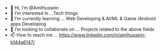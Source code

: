 - 👋 Hi, I’m @AmlHussein
- 👀 I’m interested in ...Tech things
- 🌱 I’m currently learning ... Web Developing & AI/ML & Game /Android apps Developing
- 💞️ I’m looking to collaborate on ... Projects related to the above fields
- 📫 How to reach me ...  https://www.linkedin.com/in/amlhussein-b144a6147/

<!---
AmlHussein/AmlHussein is a ✨ special ✨ repository because its `README.md` (this file) appears on your GitHub profile.
You can click the Preview link to take a look at your changes.
--->
